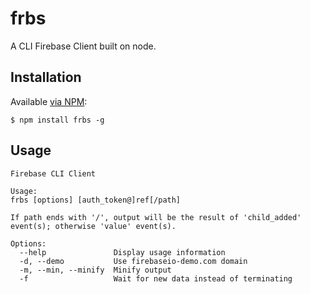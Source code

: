 # frbs

A CLI Firebase Client built on node.


## Installation

Available [via NPM](https://npmjs.org/package/frbs):

```
$ npm install frbs -g
```


## Usage

```
Firebase CLI Client

Usage:
frbs [options] [auth_token@]ref[/path]

If path ends with '/', output will be the result of 'child_added' event(s); otherwise 'value' event(s).

Options:
  --help               Display usage information
  -d, --demo           Use firebaseio-demo.com domain
  -m, --min, --minify  Minify output
  -f                   Wait for new data instead of terminating
```

